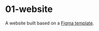# 01-website

A website built based on a [Figma template](https://www.figma.com/design/UwqGu5A0wlGzh4tWe0EvBU/Free-Figma-Website-Landing-Pages---Startup-App-(Community)?node-id=0-5403&t=RiJjqmQxiDEAsejD-1).
